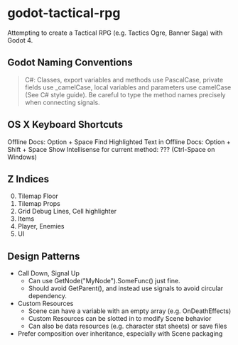 # godot-tactical-rpg

Attempting to create a Tactical RPG (e.g. Tactics Ogre, Banner Saga) with Godot 4.

## Godot Naming Conventions

> C#: Classes, export variables and methods use PascalCase, private fields use _camelCase, local variables and parameters use camelCase (See C# style guide). Be careful to type the method names precisely when connecting signals.

## OS X Keyboard Shortcuts

Offline Docs: Option + Space
Find Highlighted Text in Offline Docs: Option + Shift + Space
Show Intellisense for current method: ??? (Ctrl-Space on Windows)

## Z Indices

0. Tilemap Floor
1. Tilemap Props
2. Grid Debug Lines, Cell highlighter
3. Items
4. Player, Enemies
5. UI

## Design Patterns

- Call Down, Signal Up
  - Can use GetNode<Foo>("MyNode").SomeFunc() just fine.
  - Should avoid GetParent(), and instead use signals to avoid circular dependency.
- Custom Resources
  - Scene can have a variable with an empty array (e.g. OnDeathEffects)
  - Custom Resources can be slotted in to modify Scene behavior
  - Can also be data resources (e.g. character stat sheets) or save files
- Prefer composition over inheritance, especially with Scene packaging
